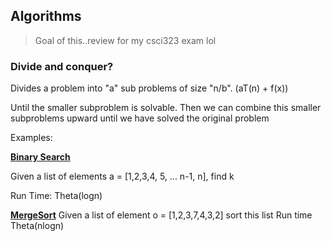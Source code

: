## Algorithms 

> Goal of this..review for my csci323 exam lol

### Divide and conquer?

Divides a problem into "a" sub problems of size "n/b". 
    (aT(n) + f(x))

Until the smaller subproblem is solvable. Then we can combine this smaller subproblems upward until we have solved the original problem


Examples:

[__Binary Search__](/binarySearch.py)

Given a list of elements a = [1,2,3,4, 5, ... n-1, n], find k 
    
Run Time:
Theta(logn)




[__MergeSort__](/MergeSort.py)
Given a list of element o = [1,2,3,7,4,3,2] sort this list
Run time 
Theta(nlogn)





        





    


